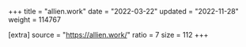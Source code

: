 +++
title = "allien.work"
date = "2022-03-22"
updated = "2022-11-28"
weight = 114767

[extra]
source = "https://allien.work/"
ratio = 7
size = 112
+++
